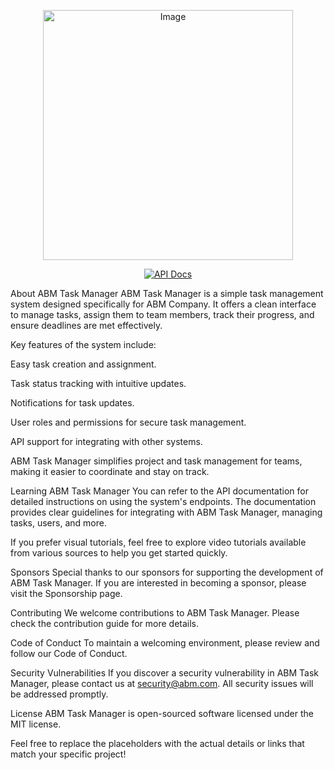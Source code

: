 <p align="center">
    <a href="https://abmegypt.net/assets/img/upload/modules/1721547971.png" target="_blank">
        <img src="https://abmegypt.net/assets/img/upload/modules/1721547971.png" alt="Image" width="400">
    </a>
</p>
<p align="center">
    <a href="https://abm-task.apidog.io/"><img src="https://img.shields.io/badge/Api%20Docs-Available-blue" alt="API Docs"></a>
</p>


About ABM Task Manager
ABM Task Manager is a simple task management system designed specifically for ABM Company. It offers a clean interface to manage tasks, assign them to team members, track their progress, and ensure deadlines are met effectively.

Key features of the system include:

Easy task creation and assignment.

Task status tracking with intuitive updates.

Notifications for task updates.

User roles and permissions for secure task management.

API support for integrating with other systems.

ABM Task Manager simplifies project and task management for teams, making it easier to coordinate and stay on track.

Learning ABM Task Manager
You can refer to the API documentation for detailed instructions on using the system's endpoints. The documentation provides clear guidelines for integrating with ABM Task Manager, managing tasks, users, and more.

If you prefer visual tutorials, feel free to explore video tutorials available from various sources to help you get started quickly.

Sponsors
Special thanks to our sponsors for supporting the development of ABM Task Manager. If you are interested in becoming a sponsor, please visit the Sponsorship page.

Contributing
We welcome contributions to ABM Task Manager. Please check the contribution guide for more details.

Code of Conduct
To maintain a welcoming environment, please review and follow our Code of Conduct.

Security Vulnerabilities
If you discover a security vulnerability in ABM Task Manager, please contact us at security@abm.com. All security issues will be addressed promptly.

License
ABM Task Manager is open-sourced software licensed under the MIT license.

Feel free to replace the placeholders with the actual details or links that match your specific project!
